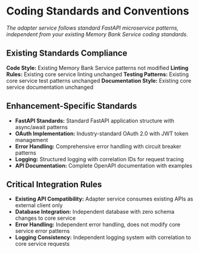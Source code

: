# Coding Standards and Conventions

*The adapter service follows standard FastAPI microservice patterns, independent from your existing Memory Bank Service coding standards.*

## Existing Standards Compliance

**Code Style:** Existing Memory Bank Service patterns not modified
**Linting Rules:** Existing core service linting unchanged
**Testing Patterns:** Existing core service test patterns unchanged
**Documentation Style:** Existing core service documentation unchanged

## Enhancement-Specific Standards

- **FastAPI Standards:** Standard FastAPI application structure with async/await patterns
- **OAuth Implementation:** Industry-standard OAuth 2.0 with JWT token management
- **Error Handling:** Comprehensive error handling with circuit breaker patterns
- **Logging:** Structured logging with correlation IDs for request tracing
- **API Documentation:** Complete OpenAPI documentation with examples

## Critical Integration Rules

- **Existing API Compatibility:** Adapter service consumes existing APIs as external client only
- **Database Integration:** Independent database with zero schema changes to core service
- **Error Handling:** Independent error handling, does not modify core service error patterns
- **Logging Consistency:** Independent logging system with correlation to core service requests
